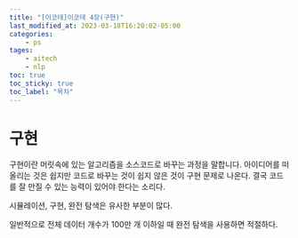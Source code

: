 ```yaml
---
title: "[이코테]이코테 4장(구현)"
last_modified_at: 2023-03-18T16:20:02-05:00
categories:
    - ps
tages:
    - aitech
    - nlp
toc: true
toc_sticky: true
toc_label: "목차"
---
```



# 구현

구현이란 머릿속에 있는 알고리즘을 소스코드로 바꾸는 과정을 말합니다.
아이디어를 떠올리는 것은 쉽지만 코드로 바꾸는 것이 쉽지 않은 것이 구현 문제로 나온다. 결국 코드를 잘 만질 수 있는 능력이 있어야 한다는 소리다.

시뮬레이션, 구현, 완전 탐색은 유사한 부분이 많다.

일반적으로 전체 데이터 개수가 100만 개 이하일 때 완전 탐색을 사용하면 적절하다.

